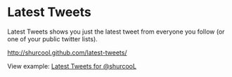 Latest Tweets
=============

Latest Tweets shows you just the latest tweet from everyone you follow (or one of your public twitter lists).

http://shurcool.github.com/latest-tweets/

View example: [Latest Tweets for @shurcooL](http://shurcool.github.com/latest-tweets/?shurcooL)

